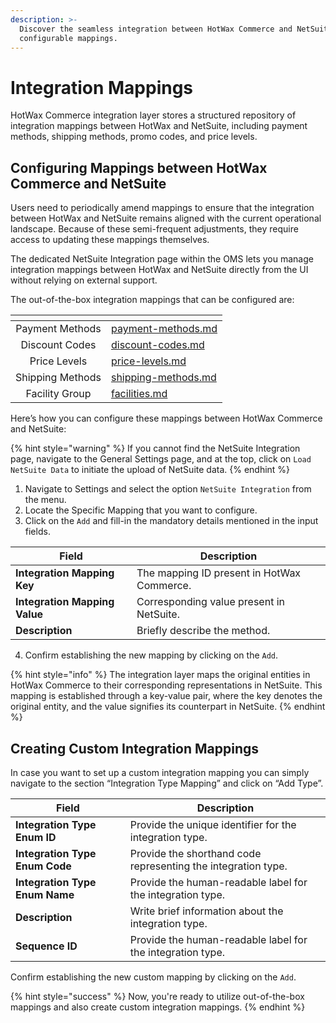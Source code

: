 ```yaml
---
description: >-
  Discover the seamless integration between HotWax Commerce and NetSuite through
  configurable mappings.
---
```


# Integration Mappings

HotWax Commerce integration layer stores a structured repository of integration mappings between HotWax and NetSuite, including payment methods, shipping methods, promo codes, and price levels.

## Configuring Mappings between HotWax Commerce and NetSuite

Users need to periodically amend mappings to ensure that the integration between HotWax and NetSuite remains aligned with the current operational landscape. Because of these semi-frequent adjustments, they require access to updating these mappings themselves.

The dedicated NetSuite Integration page within the OMS lets you manage integration mappings between HotWax and NetSuite directly from the UI without relying on external support.

The out-of-the-box integration mappings that can be configured are:

<table data-view="cards" data-full-width="false"><thead><tr><th align="center"></th><th data-hidden data-card-target data-type="content-ref"></th></tr></thead><tbody><tr><td align="center">Payment Methods</td><td><a href="payment-methods.md">payment-methods.md</a></td></tr><tr><td align="center">Discount Codes</td><td><a href="discount-codes.md">discount-codes.md</a></td></tr><tr><td align="center">Price Levels</td><td><a href="price-levels.md">price-levels.md</a></td></tr><tr><td align="center">Shipping Methods</td><td><a href="shipping-methods.md">shipping-methods.md</a></td></tr><tr><td align="center">Facility Group</td><td><a href="facilities.md">facilities.md</a></td></tr></tbody></table>

Here’s how you can configure these mappings between HotWax Commerce and NetSuite:

{% hint style="warning" %}
If you cannot find the NetSuite Integration page, navigate to the General Settings page, and at the top, click on `Load NetSuite Data` to initiate the upload of NetSuite data.
{% endhint %}

1. Navigate to Settings and select the option `NetSuite Integration` from the menu.
2. Locate the Specific Mapping that you want to configure.
3. Click on the `Add` and fill-in the mandatory details mentioned in the input fields.

| Field                         | Description                                |
| ----------------------------- | ------------------------------------------ |
| **Integration Mapping Key**   | The mapping ID present in HotWax Commerce. |
| **Integration Mapping Value** | Corresponding value present in NetSuite.   |
| **Description**               | Briefly describe the method.               |

4. Confirm establishing the new mapping by clicking on the `Add`.

{% hint style="info" %}
The integration layer maps the original entities in HotWax Commerce to their corresponding representations in NetSuite. This mapping is established through a key-value pair, where the key denotes the original entity, and the value signifies its counterpart in NetSuite.
{% endhint %}

## Creating Custom Integration Mappings

In case you want to set up a custom integration mapping you can simply navigate to the section “Integration Type Mapping” and click on “Add Type”.

| Field                          | Description                                                   |
| ------------------------------ | ------------------------------------------------------------- |
| **Integration Type Enum ID**   | Provide the unique identifier for the integration type.       |
| **Integration Type Enum Code** | Provide the shorthand code representing the integration type. |
| **Integration Type Enum Name** | Provide the human-readable label for the integration type.    |
| **Description**                | Write brief information about the integration type.           |
| **Sequence ID**                | Provide the human-readable label for the integration type.    |

Confirm establishing the new custom mapping by clicking on the `Add`.

{% hint style="success" %}
Now, you're ready to utilize out-of-the-box mappings and also create custom integration mappings.
{% endhint %}
